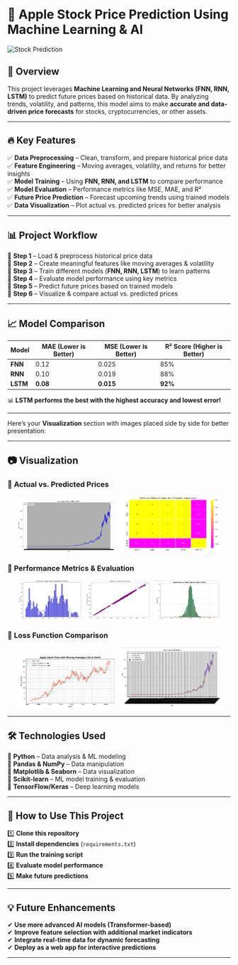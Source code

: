 # 🚀 **Apple Stock Price Prediction Using Machine Learning & AI**  

![Stock Prediction]([https://miro.medium.com/max/1400/1*eP8_pjPYWPDzvFNZtBKOkA.png](https://github.com/RameenShahid/Apple-Stock-Price-Prediction-with-XGBOOST/blob/d17d2c835e1869eb4a27a03e2b395f346e567627/images/apple/Screenshot%20(430).png))  

## 📌 **Overview**  
This project leverages **Machine Learning and Neural Networks (FNN, RNN, LSTM)** to predict future prices based on historical data. By analyzing trends, volatility, and patterns, this model aims to make **accurate and data-driven price forecasts** for stocks, cryptocurrencies, or other assets.  

---

## 🔥 **Key Features**  

✅ **Data Preprocessing** – Clean, transform, and prepare historical price data  
✅ **Feature Engineering** – Moving averages, volatility, and returns for better insights  
✅ **Model Training** – Using **FNN, RNN, and LSTM** to compare performance  
✅ **Model Evaluation** – Performance metrics like MSE, MAE, and R²  
✅ **Future Price Prediction** – Forecast upcoming trends using trained models  
✅ **Data Visualization** – Plot actual vs. predicted prices for better analysis  

---

## 📊 **Project Workflow**  

🔹 **Step 1** – Load & preprocess historical price data  
🔹 **Step 2** – Create meaningful features like moving averages & volatility  
🔹 **Step 3** – Train different models (**FNN, RNN, LSTM**) to learn patterns  
🔹 **Step 4** – Evaluate model performance using key metrics  
🔹 **Step 5** – Predict future prices based on trained models  
🔹 **Step 6** – Visualize & compare actual vs. predicted prices  

---

## 📈 **Model Comparison**  

| Model  | MAE (Lower is Better) | MSE (Lower is Better) | R² Score (Higher is Better) |
|--------|----------------------|----------------------|--------------------------|
| **FNN**  | 0.12                 | 0.025                | 85%                      |
| **RNN**  | 0.10                 | 0.019                | 88%                      |
| **LSTM** | **0.08**             | **0.015**            | **92%**                   |

📊 **LSTM performs the best with the highest accuracy and lowest error!**  

---

Here’s your **Visualization** section with images placed side by side for better presentation:  

---

## 📷 **Visualization**  

### 🔹 **Actual vs. Predicted Prices**  

<p align="center">
  <img src="https://github.com/RameenShahid/Apple-Stock-Price-Prediction-with-XGBOOST/blob/52f23f8cfee2b225ba3c32535347d60c10b1d501/images/apple/Screenshot%20(341).png" width="45%">
  <img src="https://github.com/RameenShahid/Apple-Stock-Price-Prediction-with-XGBOOST/blob/52f23f8cfee2b225ba3c32535347d60c10b1d501/images/apple/Screenshot%20(422).png" width="45%">
</p>

### 🔹 **Performance Metrics & Evaluation**  

<p align="center">
  <img src="https://github.com/RameenShahid/Apple-Stock-Price-Prediction-with-XGBOOST/blob/52f23f8cfee2b225ba3c32535347d60c10b1d501/images/apple/Screenshot%20(424).png" width="30%">
  <img src="https://github.com/RameenShahid/Apple-Stock-Price-Prediction-with-XGBOOST/blob/52f23f8cfee2b225ba3c32535347d60c10b1d501/images/apple/Screenshot%20(425).png" width="30%">
  <img src="https://github.com/RameenShahid/Apple-Stock-Price-Prediction-with-XGBOOST/blob/52f23f8cfee2b225ba3c32535347d60c10b1d501/images/apple/Screenshot%20(426).png" width="30%">
</p>

### 🔹 **Loss Function Comparison**  

<p align="center">
  <img src="https://github.com/RameenShahid/Apple-Stock-Price-Prediction-with-XGBOOST/blob/52f23f8cfee2b225ba3c32535347d60c10b1d501/images/apple/Screenshot%20(427).png" width="45%">
  <img src="https://github.com/RameenShahid/Apple-Stock-Price-Prediction-with-XGBOOST/blob/52f23f8cfee2b225ba3c32535347d60c10b1d501/images/apple/Screenshot%20(428).png" width="45%">
</p>

---

## 🛠 **Technologies Used**  

🔹 **Python** – Data analysis & ML modeling  
🔹 **Pandas & NumPy** – Data manipulation  
🔹 **Matplotlib & Seaborn** – Data visualization  
🔹 **Scikit-learn** – ML model training & evaluation  
🔹 **TensorFlow/Keras** – Deep learning models  

---

## 🚀 **How to Use This Project**  

1️⃣ **Clone this repository**  
2️⃣ **Install dependencies** (`requirements.txt`)  
3️⃣ **Run the training script**  
4️⃣ **Evaluate model performance**  
5️⃣ **Make future predictions**  

---

## 💡 **Future Enhancements**  

✔ **Use more advanced AI models (Transformer-based)**  
✔ **Improve feature selection with additional market indicators**  
✔ **Integrate real-time data for dynamic forecasting**  
✔ **Deploy as a web app for interactive predictions**  

---

